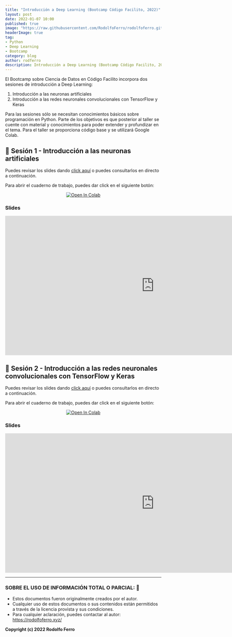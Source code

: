 ```yaml
---
title: "Introducción a Deep Learning (Bootcamp Código Facilito, 2022)"
layout: post
date: 2022-01-07 10:00
published: true
image: "https://raw.githubusercontent.com/RodolfoFerro/rodolfoferro.github.io/master/assets/images/banner.png"
headerImage: true
tag:
- Python
- Deep Learning
- Bootcamp
category: blog
author: rodferro
description: Introducción a Deep Learning (Bootcamp Código Facilito, 2022)
---
```


El Bootcamp sobre Ciencia de Datos en Código Facilito incorpora dos sesiones de introducción a Deep Learning:

1. Introducción a las neuronas artificiales
2. Introducción a las redes neuronales convolucionales con TensorFlow y Keras

Para las sesiones sólo se necesitan conocimientos básicos sobre programación en Python. Parte de los objetivos es que posterior al taller se cuente con material y conocimientos para poder extender y profundizar en el tema. Para el taller se proporciona código base y se utilizará Google Colab.


## 👾 Sesión 1 - Introducción a las neuronas artificiales

Puedes revisar los slides dando [click aquí](https://docs.google.com/presentation/d/e/2PACX-1vQnOXco8jfJOSsHZo4ZWU70O7PWzGsg5lNbkWhweFuWe64nlHs5YF9sIpirSOcsDgC19eti-ZfF91Gr/pub?start=false&loop=false&delayms=3000) o puedes consultarlos en directo a continuación.

Para abrir el cuaderno de trabajo, puedes dar click en el siguiente botón:

<center>
  <a href="https://colab.research.google.com/gist/RodolfoFerro/ca99594981c3b60a6f49ee8b172a1d63/introducci-n-a-las-neuronas-artificiales.ipynb" target="_blank">
    <img src="https://camo.githubusercontent.com/52feade06f2fecbf006889a904d221e6a730c194/68747470733a2f2f636f6c61622e72657365617263682e676f6f676c652e636f6d2f6173736574732f636f6c61622d62616467652e737667" alt="Open In Colab" data-canonical-src="https://colab.research.google.com/assets/colab-badge.svg">
  </a>
</center>

### Slides

<iframe src="https://docs.google.com/presentation/d/e/2PACX-1vQnOXco8jfJOSsHZo4ZWU70O7PWzGsg5lNbkWhweFuWe64nlHs5YF9sIpirSOcsDgC19eti-ZfF91Gr/embed?start=false&loop=false&delayms=3000" frameborder="0" width="960" height="450" allowfullscreen="true" mozallowfullscreen="true" webkitallowfullscreen="true"></iframe>

## 👾 Sesión 2 - Introducción a las redes neuronales convolucionales con TensorFlow y Keras


Puedes revisar los slides dando [click aquí](https://docs.google.com/presentation/d/e/2PACX-1vSPW0Xs_TkerMpJReReGEzao1lXzp_r0e6MAdDx1yo6K4Vgeca5N7Sc5eTKSILvqh3NjbSqgL1JgIwc/pub?start=false&loop=false&delayms=3000) o puedes consultarlos en directo a continuación.

Para abrir el cuaderno de trabajo, puedes dar click en el siguiente botón:

<center>
  <a href="https://colab.research.google.com/gist/RodolfoFerro/5a56d670d41288c96832122028f5d4a6/introducci-n-a-las-redes-neuronales-convolucionales-con-tensorflow-y-keras.ipynb" target="_blank">
    <img src="https://camo.githubusercontent.com/52feade06f2fecbf006889a904d221e6a730c194/68747470733a2f2f636f6c61622e72657365617263682e676f6f676c652e636f6d2f6173736574732f636f6c61622d62616467652e737667" alt="Open In Colab" data-canonical-src="https://colab.research.google.com/assets/colab-badge.svg">
  </a>
</center>

### Slides

<iframe src="https://docs.google.com/presentation/d/e/2PACX-1vSPW0Xs_TkerMpJReReGEzao1lXzp_r0e6MAdDx1yo6K4Vgeca5N7Sc5eTKSILvqh3NjbSqgL1JgIwc/embed?start=false&loop=false&delayms=3000" frameborder="0" width="960" height="450" allowfullscreen="true" mozallowfullscreen="true" webkitallowfullscreen="true"></iframe>

***

### SOBRE EL USO DE INFORMACIÓN TOTAL O PARCIAL: 🔐
* Estos documentos fueron originalmente creados por el autor.
* Cualquier uso de estos documentos o sus contenidos están permitidos a través de la licencia provista y sus condiciones.
* Para cualquier aclaración, puedes contactar al autor: https://rodolfoferro.xyz/

**Copyright (c) 2022 Rodolfo Ferro**
